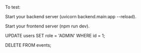 To test:

Start your backend server (uvicorn backend.main:app --reload).

Start your frontend server (npm run dev).

UPDATE users SET role = 'ADMIN' WHERE id = 1;

DELETE FROM events;